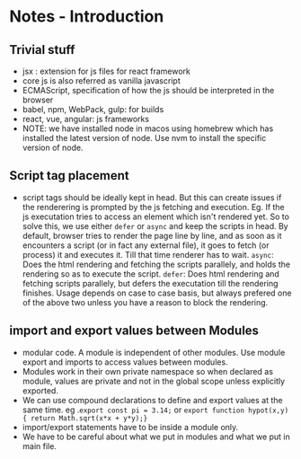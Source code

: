 # Notes - Introduction

## Trivial stuff

- jsx : extension for js files for react framework
- core js is also referred as vanilla javascript
- ECMAScript, specification of how the js should be interpreted in the browser
- babel, npm, WebPack, gulp: for builds
- react, vue, angular: js frameworks
- NOTE: we have installed node in macos using homebrew which has installed the latest version of node. Use nvm to install the specific version of node.

## Script tag placement

- script tags should be ideally kept in head. But this can create issues if the renderering is prompted by the js fetching and execution.
  Eg. If the js executation tries to access an element which isn't rendered yet. So to solve this, we use either `defer` or `async` and keep the scripts in head.
  By default, browser tries to render the page line by line, and as soon as it encounters a script (or in fact any external file), it goes to fetch (or process) it and executes it. Till that time renderer has to wait.
  `async`: Does the html rendering and fetching the scripts parallely, and holds the rendering so as to execute the script.
  `defer`: Does html rendering and fetching scripts parallely, but defers the executation till the rendering finishes.
  Usage depends on case to case basis, but always prefered one of the above two unless you have a reason to block the rendering.

## import and export values between Modules

- modular code. A module is independent of other modules. Use module export and imports to access values between modules.
- Modules work in their own private namespace so when declared as module, values are private and not in the global scope unless explicitly exported.
- We can use compound declarations to define and export values at the same time. eg .`export const pi = 3.14;` or `export function hypot(x,y) { return Math.sqrt(x*x + y*y);}`
- import/export statements have to be inside a module only.
- We have to be careful about what we put in modules and what we put in main file.
